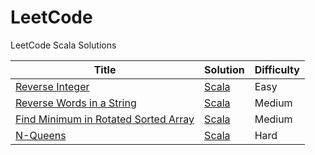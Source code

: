 LeetCode
========

LeetCode Scala Solutions

| Title | Solution | Difficulty |
| ----- | -------- | ---------- |
|[Reverse Integer](https://oj.leetcode.com/problems/reverse-integer/)| [Scala](./src/main/scala/easy/ReverseInteger.scala)|Easy|
|[Reverse Words in a String](https://oj.leetcode.com/problems/reverse-words-in-a-string/)| [Scala](./src/main/scala/medium/ReverseWordsInAString.scala)|Medium|
|[Find Minimum in Rotated Sorted Array](https://oj.leetcode.com/problems/find-minimum-in-rotated-sorted-array/)| [Scala](./src/main/scala/medium/FindMinimumInRotatedSortedArray.scala)|Medium|
|[N-Queens](https://oj.leetcode.com/problems/n-queens/)| [Scala](./src/main/scala/easy/NQueens.scala)|Hard|